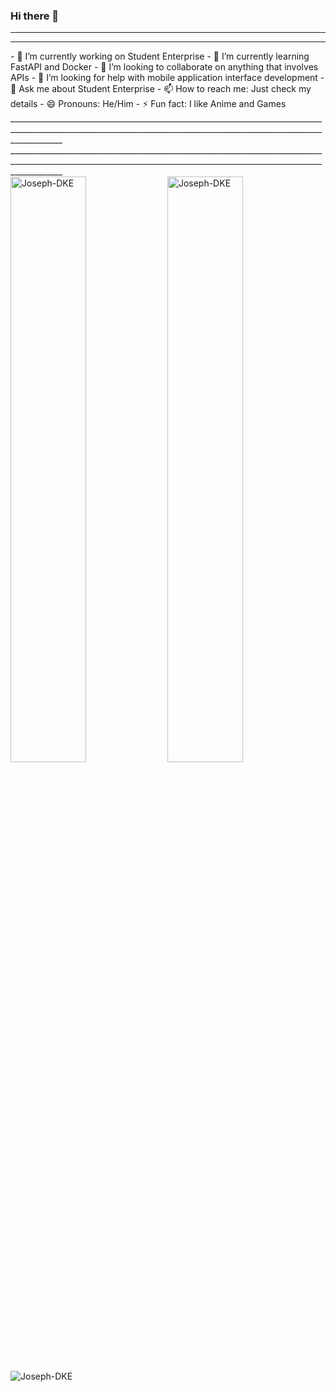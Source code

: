 ### Hi there 👋
_________________________________________________________________________________________________________________________________________________________________________
_________________________________________________________________________________________________________________________________________________________________________
<div>
  - 🔭 I’m currently working on Student Enterprise
  - 🌱 I’m currently learning FastAPI and Docker
  - 👯 I’m looking to collaborate on anything that involves APIs
  - 🤔 I’m looking for help with mobile application interface development
  - 💬 Ask me about Student Enterprise
  - 📫 How to reach me: Just check my details
  - 😄 Pronouns: He/Him
  - ⚡ Fun fact: I like Anime and Games
</div>
_________________________________________________________________________________________________________________________________________________________________________
_________________________________________________________________________________________________________________________________________________________________________
<div>
  <img align="center" width="49%" src="https://github-readme-streak-stats.herokuapp.com/?user=Joseph-DKE" alt="Joseph-DKE" />
  <img align="center" width="49%"  src="https://github-readme-stats.vercel.app/api?username=Joseph-DKE&show_icons=true&locale=en" alt="Joseph-DKE" />
</div>
<div>
  <img align="center"  src="https://github-readme-stats.vercel.app/api/top-langs/?username=Joseph-DKE" alt="Joseph-DKE" />
</div>
